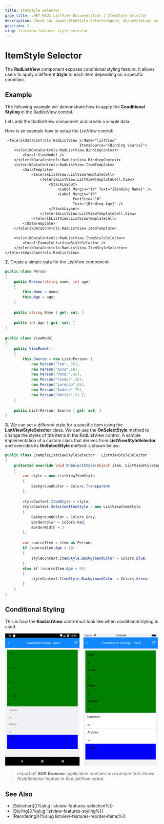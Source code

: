 ```yaml
---
title: ItemStyle Selector
page_title: .NET MAUI ListView Documentation | ItemStyle Selector
description: Check our &quot;ItemStyle Selector&quot; documentation article for Telerik ListView for .NET MAUI.
position: 1
slug: listview-features-style-selector
---
```


# ItemStyle Selector

The **RadListView** component exposes conditional styling feature. It allows users to apply a different **Style** to each item depending on a specific condition. 


## Example

The following example will demonstrate how to apply the **Conditional Styling** in the RadlistView control.

Lets add the RadlistView component and create a simple data.

Here is an example how to setup the ListView control:

```XAML
 <telerikDataControls:RadListView x:Name="listView" 
                                  ItemsSource="{Binding Source}">
    <telerikDataControls:RadListView.BindingContext>
        <local:ViewModel />
    </telerikDataControls:RadListView.BindingContext>
    <telerikDataControls:RadListView.ItemTemplate>
        <DataTemplate>
            <telerikListView:ListViewTemplateCell>
                <telerikListView:ListViewTemplateCell.View>
                    <StackLayout>
                        <Label Margin="10" Text="{Binding Name}" />
                        <Label Margin="10"
                               FontSize="10"
                               Text="{Binding Age}" />
                    </StackLayout>
                </telerikListView:ListViewTemplateCell.View>
            </telerikListView:ListViewTemplateCell>
        </DataTemplate>
    </telerikDataControls:RadListView.ItemTemplate>

    <telerikDataControls:RadListView.ItemStyleSelector>
        <local:ExampleListViewStyleSelector />
    </telerikDataControls:RadListView.ItemStyleSelector>
</telerikDataControls:RadListView>
```

**2.** Create a simple data for the ListView component:

```C#
public class Person
{
    public Person(string name, int age)
    {
        this.Name = name;
        this.Age = age;
    }

    public string Name { get; set; }

    public int Age { get; set; }
}

public class ViewModel
{
    public ViewModel()
    {
        this.Source = new List<Person> {
            new Person("Tom", 25),
            new Person("Anna",18),
            new Person("Peter",43),
            new Person("Teodor",29),
            new Person("Lorenzo",65),
            new Person("Andrea",79),
            new Person("Martin",5) };
    }

    public List<Person> Source { get; set; }
}
```

**3.** We can set a different style for a specific item using the **ListViewStyleSelector** class. We can use the **OnSelectStyle** method to change the styles of the items in the RadListView control. A sample implementation of a custom class that derives from **ListViewStyleSelector** and overrides its **OnSelectStyle** method is shown below: 

```C#
public class ExampleListViewStyleSelector : ListViewStyleSelector
{
    protected override void OnSelectStyle(object item, ListViewStyleContext styleContext)
    {
        var style = new ListViewItemStyle
        {
            BackgroundColor = Colors.Transparent
        };

        styleContext.ItemStyle = style;
        styleContext.SelectedItemStyle = new ListViewItemStyle
        {
            BackgroundColor = Colors.Gray,
            BorderColor = Colors.Red,
            BorderWidth = 2
        };

        var sourceItem = item as Person;
        if (sourceItem.Age < 18)
        {
            styleContext.ItemStyle.BackgroundColor = Colors.Blue;
        }
        else if (sourceItem.Age < 65)
        {
            styleContext.ItemStyle.BackgroundColor = Colors.Green;
        }
    }
}
```

## Conditional Styling

This is how the **RadListView** control will look like when conditional styling is used.

![StyleSelector](../images/listview-features-style-selector.png "Style Selector")

>important **SDK Browser** application contains an example that shows StyleSelector feature in RadListView cotrol.

## See Also

- [Selection]({%slug listview-features-selection%})
- [Styling]({%slug listview-features-styling%})
- [Reordering]({%slug listview-features-reorder-items%})
